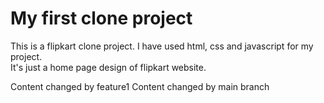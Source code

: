 # My first clone project
This is a flipkart clone project. I have used html, css and javascript for my project.
<br>
It's just a home page design of flipkart website.

Content changed by feature1
Content changed by main branch